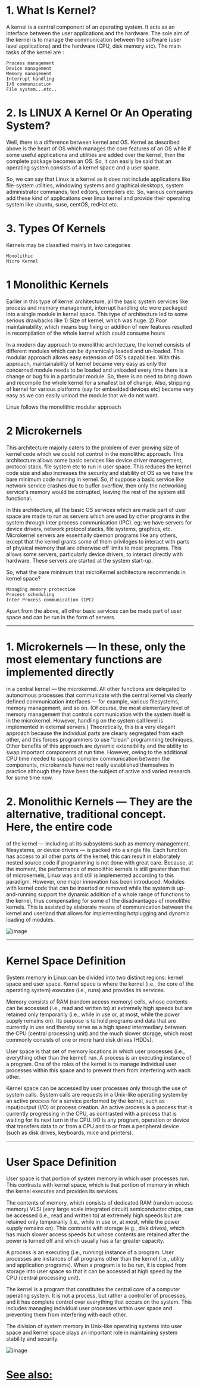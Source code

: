 # 1. What Is Kernel?

A kernel is a central component of an operating system. It acts as an interface between the user applications and the hardware. 
The sole aim of the kernel is to manage the communication between the software (user level applications) and the hardware (CPU, disk memory etc). The main tasks of the kernel are :

    Process management
    Device management
    Memory management
    Interrupt handling
    I/O communication
    File system...etc..

# 2. Is LINUX A Kernel Or An Operating System?

Well, there is a difference between kernel and OS. Kernel as described above is the heart of OS which manages the core features of an OS while if some useful applications and utilities are added over the kernel, then the complete package becomes an OS. 
So, it can easily be said that an operating system consists of a kernel space and a user space.

So, we can say that Linux is a kernel as it does not include applications like file-system utilities, 
windowing systems and graphical desktops, system administrator commands, text editors, compilers etc. 
So, various companies add these kind of applications over linux kernel and provide their operating system like ubuntu, suse, centOS, redHat etc.

# 3. Types Of Kernels

Kernels may be classified mainly in two categories

    Monolithic
    Micro Kernel

# 1 Monolithic Kernels

Earlier in this type of kernel architecture, all the basic system services like process and memory management, 
interrupt handling etc were packaged into a single module in kernel space. 
This type of architecture led to some serious drawbacks like 1) Size of kernel, which was huge. 2)
Poor maintainability, which means bug fixing or addition of new features resulted in recompilation of the whole kernel which could consume hours

In a modern day approach to monolithic architecture, the kernel consists of different modules which can be dynamically loaded and un-loaded. 
This modular approach allows easy extension of OS's capabilities. 
With this approach, maintainability of kernel became very easy as only the concerned module needs to be loaded and unloaded every time there is a change or bug fix in a particular module. So, there is no need to bring down and recompile the whole kernel for a smallest bit of change. Also, stripping of kernel for various platforms (say for embedded devices etc) became very easy as we can easily unload the module that we do not want.

Linux follows the monolithic modular approach

# 2 Microkernels

This architecture majorly caters to the problem of ever growing size of kernel code which we could not control in the monolithic approach. This architecture allows some basic services like device driver management, protocol stack, file system etc to run in user space. This reduces the kernel code size and also increases the security and stability of OS as we have the bare minimum code running in kernel. So, if suppose a basic service like network service crashes due to buffer overflow, then only the networking service's memory would be corrupted, leaving the rest of the system still functional.

In this architecture, all the basic OS services which are made part of user space are made to run as servers which are used by other programs in the system through inter process communication (IPC). eg: we have servers for device drivers, network protocol stacks, file systems, graphics, etc. Microkernel servers are essentially daemon programs like any others, except that the kernel grants some of them privileges to interact with parts of physical memory that are otherwise off limits to most programs. This allows some servers, particularly device drivers, to interact directly with hardware. These servers are started at the system start-up.

So, what the bare minimum that microKernel architecture recommends in kernel space?

    Managing memory protection
    Process scheduling
    Inter Process communication (IPC)

Apart from the above, all other basic services can be made part of user space and can be run in the form of servers. 

-----------------------------------------------------------------------------------------

# 1. Microkernels — In these, only the most elementary functions are implemented directly
in a central kernel — the microkernel. All other functions are delegated to autonomous
processes that communicate with the central kernel via clearly defined communication
interfaces — for example, various filesystems, memory management, and so on. (Of
course, the most elementary level of memory management that controls communication
with the system itself is in the microkernel. However, handling on the system call level is
implemented in external servers.) Theoretically, this is a very elegant approach because
the individual parts are clearly segregated from each other, and this forces programmers
to use ‘‘clean‘‘ programming techniques. Other benefits of this approach are dynamic
extensibility and the ability to swap important components at run time. However, owing
to the additional CPU time needed to support complex communication between the
components, microkernels have not really established themselves in practice although they
have been the subject of active and varied research for some time now.

# 2. Monolithic Kernels — They are the alternative, traditional concept. Here, the entire code
of the kernel — including all its subsystems such as memory management, filesystems, or
device drivers — is packed into a single file. Each function has access to all other parts of
the kernel; this can result in elaborately nested source code if programming is not done with
great care.
Because, at the moment, the performance of monolithic kernels is still greater than that of microkernels,
Linux was and still is implemented according to this paradigm. However, one major innovation has been
introduced. Modules with kernel code that can be inserted or removed while the system is up-and-running
support the dynamic addition of a whole range of functions to the kernel, thus compensating for some of
the disadvantages of monolithic kernels. This is assisted by elaborate means of communication between
the kernel and userland that allows for implementing hotplugging and dynamic loading of modules.


![image](https://github.com/nu11secur1ty/pictures/blob/master/gV8hn.png)


--------------------------------------------------------------------------------------------------


# Kernel Space Definition

	

System memory in Linux can be divided into two distinct regions: kernel space and user space. Kernel space is where the kernel (i.e., the core of the operating system) executes (i.e., runs) and provides its services.

Memory consists of RAM (random access memory) cells, whose contents can be accessed (i.e., read and written to) at extremely high speeds but are retained only temporarily (i.e., while in use or, at most, while the power supply remains on). Its purpose is to hold programs and data that are currently in use and thereby serve as a high speed intermediary between the CPU (central processing unit) and the much slower storage, which most commonly consists of one or more hard disk drives (HDDs).

User space is that set of memory locations in which user processes (i.e., everything other than the kernel) run. A process is an executing instance of a program. One of the roles of the kernel is to manage individual user processes within this space and to prevent them from interfering with each other.

Kernel space can be accessed by user processes only through the use of system calls. System calls are requests in a Unix-like operating system by an active process for a service performed by the kernel, such as input/output (I/O) or process creation. An active process is a process that is currently progressing in the CPU, as contrasted with a process that is waiting for its next turn in the CPU. I/O is any program, operation or device that transfers data to or from a CPU and to or from a peripheral device (such as disk drives, keyboards, mice and printers). 


-------------------------------------------------------------------------------------------------------


# User Space Definition

	

User space is that portion of system memory in which user processes run. This contrasts with kernel space, which is that portion of memory in which the kernel executes and provides its services.

The contents of memory, which consists of dedicated RAM (random access memory) VLSI (very large scale integrated circuit) semiconductor chips, can be accessed (i.e., read and written to) at extremely high speeds but are retained only temporarily (i.e., while in use or, at most, while the power supply remains on). This contrasts with storage (e.g., disk drives), which has much slower access speeds but whose contents are retained after the power is turned off and which usually has a far greater capacity.

A process is an executing (i.e., running) instance of a program. User processes are instances of all programs other than the kernel (i.e., utility and application programs). When a program is to be run, it is copied from storage into user space so that it can be accessed at high speed by the CPU (central processing unit).

The kernel is a program that constitutes the central core of a computer operating system. It is not a process, but rather a controller of processes, and it has complete control over everything that occurs on the system. This includes managing individual user processes within user space and preventing them from interfering with each other.

The division of system memory in Unix-like operating systems into user space and kernel space plays an important role in maintaining system stability and security. 

![image](https://github.com/nu11secur1ty/Kernel-and-Types-of-kernels/blob/master/kernel-types-networknuts.png)

# [See also:](https://gist.github.com/nu11secur1ty/e7ad7ca9bd5391727c8e513250839eec)
